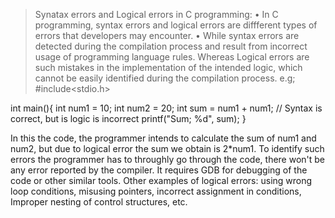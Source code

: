 > Synatax errors and Logical errors in C programming:
• In C programming, syntax errors and logical errors  are diffferent types of errors that developers may encounter.
• While syntax errors are detected during the compilation process and result  from incorrect usage of programming language rules.
Whereas Logical errors are such mistakes in the implementation of the intended logic, which cannot be easily identified during the compilation process.
e.g;
#include<stdio.h>

int main(){
    int num1 = 10;
    int num2 = 20;
    int sum = num1 + num1; // Syntax is correct, but is logic is incorrect
    printf("Sum; %d", sum);
}

In this the code, the programmer intends to calculate the sum of num1 and num2, but due to logical error the sum we obtain is 2*num1. To identify such errors the programmer has to throughly go through the code, there won't be any error reported by the compiler. It requires GDB for debugging of the code or other similar tools. Other examples of logical errors:
using wrong loop conditions,
misusing pointers,
incorrect assignment in conditions,
Improper nesting of control structures,
etc.